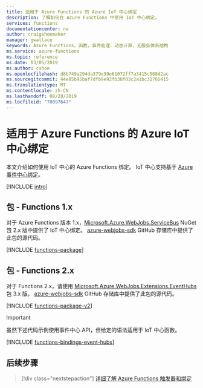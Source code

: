 ```yaml
---
title: 适用于 Azure Functions 的 Azure IoT 中心绑定
description: 了解如何在 Azure Functions 中使用 IoT 中心绑定。
services: functions
documentationcenter: na
author: craigshoemaker
manager: gwallace
keywords: Azure Functions，函数，事件处理，动态计算，无服务体系结构
ms.service: azure-functions
ms.topic: reference
ms.date: 03/05/2019
ms.author: cshoe
ms.openlocfilehash: d8b749a294da379e99e61072ff7a3415c508d2ac
ms.sourcegitcommit: 44e85b95baf7dfb9e92fb38f03c2a1bc31765415
ms.translationtype: MT
ms.contentlocale: zh-CN
ms.lasthandoff: 08/28/2019
ms.locfileid: "70097647"
---
```

# <a name="azure-iot-hub-bindings-for-azure-functions"></a>适用于 Azure Functions 的 Azure IoT 中心绑定

本文介绍如何使用 IoT 中心的 Azure Functions 绑定。 IoT 中心支持基于 [Azure 事件中心绑定](functions-bindings-event-hubs.md)。

[!INCLUDE [intro](../../includes/functions-bindings-intro.md)]

## <a name="packages---functions-1x"></a>包 - Functions 1.x

对于 Azure Functions 版本 1.x，[Microsoft.Azure.WebJobs.ServiceBus](https://www.nuget.org/packages/Microsoft.Azure.WebJobs.ServiceBus) NuGet 包 2.x 版中提供了 IoT 中心绑定。 [azure-webjobs-sdk](https://github.com/Azure/azure-webjobs-sdk/tree/v2.x/src/Microsoft.Azure.WebJobs.ServiceBus/EventHubs) GitHub 存储库中提供了此包的源代码。

[!INCLUDE [functions-package](../../includes/functions-package.md)]

## <a name="packages---functions-2x"></a>包 - Functions 2.x

对于 Functions 2.x，请使用 [Microsoft.Azure.WebJobs.Extensions.EventHubs](https://www.nuget.org/packages/Microsoft.Azure.WebJobs.Extensions.EventHubs) 包 3.x 版。 [azure-webjobs-sdk](https://github.com/Azure/azure-webjobs-sdk/tree/master/src/Microsoft.Azure.WebJobs.Extensions.EventHubs) GitHub 存储库中提供了此包的源代码。

[!INCLUDE [functions-package-v2](../../includes/functions-package-v2.md)]

> [!IMPORTANT]
> 虽然下述代码示例使用事件中心 API，但给定的语法适用于 IoT 中心函数。

[!INCLUDE [functions-bindings-event-hubs](../../includes/functions-bindings-event-hubs.md)]

## <a name="next-steps"></a>后续步骤

> [!div class="nextstepaction"]
> [详细了解 Azure Functions 触发器和绑定](functions-triggers-bindings.md)
